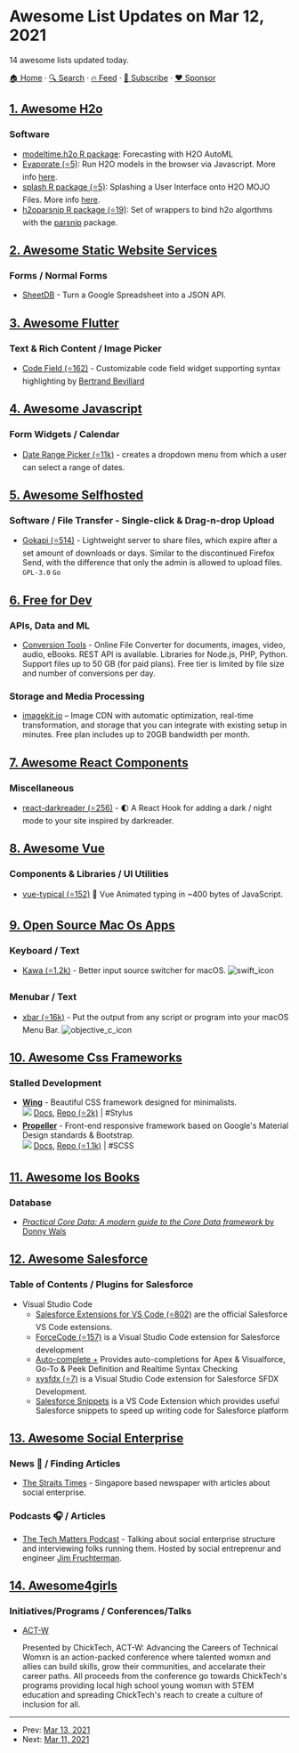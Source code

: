 # Awesome List Updates on Mar 12, 2021

14 awesome lists updated today.

[🏠 Home](/README.md) · [🔍 Search](https://www.trackawesomelist.com/search/) · [🔥 Feed](https://www.trackawesomelist.com/rss.xml) · [📮 Subscribe](https://trackawesomelist.us17.list-manage.com/subscribe?u=d2f0117aa829c83a63ec63c2f&id=36a103854c) · [❤️  Sponsor](https://github.com/sponsors/theowenyoung)



## [1. Awesome H2o](/content/h2oai/awesome-h2o/README.md)

### Software

*   [modeltime.h2o R package](https://business-science.github.io/modeltime.h2o/): Forecasting with H2O AutoML
*   [Evaporate (⭐5)](https://github.com/ML4LHS/Evaporate): Run H2O models in the browser via Javascript.  More info [here](https://twitter.com/kdpsinghlab/status/1367992786239242248).
*   [splash R package (⭐5)](https://github.com/ML4LHS/splash): Splashing a User Interface onto H2O MOJO Files.  More info [here](https://twitter.com/kdpsinghlab/status/1367809740705792008).
*   [h2oparsnip R package (⭐19)](https://github.com/stevenpawley/h2oparsnip): Set of wrappers to bind h2o algorthms with the [parsnip](https://parsnip.tidymodels.org/) package.

## [2. Awesome Static Website Services](/content/agarrharr/awesome-static-website-services/README.md)

### Forms / Normal Forms

*   [SheetDB](https://sheetdb.io/) - Turn a Google Spreadsheet into a JSON API.

## [3. Awesome Flutter](/content/Solido/awesome-flutter/README.md)

### Text & Rich Content / Image Picker

*   [Code Field (⭐162)](https://github.com/BertrandBev/code_field) - Customizable code field widget supporting syntax highlighting by [Bertrand Bevillard](https://github.com/BertrandBev)

## [4. Awesome Javascript](/content/sorrycc/awesome-javascript/README.md)

### Form Widgets / Calendar

*   [Date Range Picker (⭐11k)](https://github.com/dangrossman/daterangepicker) - creates a dropdown menu from which a user can select a range of dates.

## [5. Awesome Selfhosted](/content/awesome-selfhosted/awesome-selfhosted/README.md)

### Software / File Transfer - Single-click & Drag-n-drop Upload

*   [Gokapi (⭐514)](https://github.com/Forceu/gokapi) - Lightweight server to share files, which expire after a set amount of downloads or days. Similar to the discontinued Firefox Send, with the difference that only the admin is allowed to upload files. `GPL-3.0` `Go`

## [6. Free for Dev](/content/ripienaar/free-for-dev/README.md)

### APIs, Data and ML

*   [Conversion Tools](https://conversiontools.io/) - Online File Converter for documents, images, video, audio, eBooks. REST API is available. Libraries for Node.js, PHP, Python. Support files up to 50 GB (for paid plans). Free tier is limited by file size and number of conversions per day.

### Storage and Media Processing

*   [imagekit.io](https://imagekit.io) – Image CDN with automatic optimization, real-time transformation, and storage that you can integrate with existing setup in minutes. Free plan includes up to 20GB bandwidth per month.

## [7. Awesome React Components](/content/brillout/awesome-react-components/README.md)

### Miscellaneous

*   [react-darkreader (⭐256)](https://github.com/Turkyden/react-darkreader) - 🌓 A React Hook for adding a dark / night mode to your site inspired by darkreader.

## [8. Awesome Vue](/content/vuejs/awesome-vue/README.md)

### Components & Libraries / UI Utilities

*   [vue-typical (⭐152)](https://github.com/Turkyden/vue-typical) 🐡 Vue Animated typing in \~400 bytes of JavaScript.

## [9. Open Source Mac Os Apps](/content/serhii-londar/open-source-mac-os-apps/README.md)

### Keyboard / Text

*   [Kawa (⭐1.2k)](https://github.com/hatashiro/kawa) - Better input source switcher for macOS.  ![swift\_icon](https://github.com/serhii-londar/open-source-mac-os-apps/raw/master/./icons/swift-16.png "Swift language.")

### Menubar / Text

*   [xbar (⭐16k)](https://github.com/matryer/xbar) - Put the output from any script or program into your macOS Menu Bar.  ![objective\_c\_icon](https://github.com/serhii-londar/open-source-mac-os-apps/raw/master/./icons/objective-c-16.png "Objective-C language.")

## [10. Awesome Css Frameworks](/content/troxler/awesome-css-frameworks/README.md)

### Stalled Development

*   [**Wing**](https://kbrsh.github.io/wing/) - Beautiful CSS framework designed for minimalists.\
    ![](https://img.shields.io/github/stars/kbrsh/wing.svg?style=social\&label=Star)
    [Docs](https://kbrsh.github.io/wing/#installation),
    [Repo (⭐2k)](https://github.com/kbrsh/wing)
    \| #Stylus
*   [**Propeller**](https://propeller.in) - Front-end responsive framework based on Google's Material Design standards & Bootstrap.\
    ![](https://img.shields.io/github/stars/digicorp/propeller.svg?style=social\&label=Star)
    [Docs](https://propeller.in/frameworks/open-source/get-started/),
    [Repo (⭐1.1k)](https://github.com/digicorp/propeller)
    \| #SCSS

## [11. Awesome Ios Books](/content/bystritskiy/awesome-ios-books/README.md)

### Database

*   [*Practical Core Data: A modern guide to the Core Data framework* by Donny Wals](https://gumroad.com/l/practical-core-data)

## [12. Awesome Salesforce](/content/mailtoharshit/awesome-salesforce/README.md)

### Table of Contents / Plugins for Salesforce

*   Visual Studio Code
    *   [Salesforce Extensions for VS Code (⭐802)](https://github.com/forcedotcom/salesforcedx-vscode) are the official Salesforce VS Code extensions.
    *   [ForceCode (⭐157)](https://github.com/celador/ForceCode) is a Visual Studio Code extension for Salesforce development
    *   [Auto-complete +](https://marketplace.visualstudio.com/items?itemName=chuckjonas.apex-autocomplete) Provides auto-completions for Apex & Visualforce, Go-To & Peek Definition and Realtime Syntax Checking
    *   [xysfdx (⭐7)](https://github.com/exiahuang/xysfdx) is a Visual Studio Code extension for Salesforce SFDX Development.
    *   [Salesforce Snippets](https://marketplace.visualstudio.com/items?itemName=ajinkya-hingne.salesforce-snippets) is a VS Code Extension which provides useful Salesforce snippets to speed up writing code for Salesforce platform

## [13. Awesome Social Enterprise](/content/RayBB/awesome-social-enterprise/README.md)

### News 📰 / Finding Articles

*   [The Straits Times](https://www.straitstimes.com/tags/social-enterprises) - Singapore based newspaper with articles about social enterprise.

### Podcasts 🎧 / Articles

*   [The Tech Matters Podcast](https://techmatters.org/introducing-the-tech-matters-podcast/) - Talking about social enterprise structure and interviewing folks running them. Hosted by social entreprenur and engineer [Jim Fruchterman](https://en.wikipedia.org/wiki/Jim_Fruchterman).

## [14. Awesome4girls](/content/cristianoliveira/awesome4girls/README.md)

### Initiatives/Programs / Conferences/Talks

*   [ACT-W](https://act-w.org/)

    Presented by ChickTech, ACT-W: Advancing the Careers of Technical Womxn is an action-packed conference where talented womxn and allies can build skills, grow their communities, and accelarate their career paths. All proceeds from the conference go towards ChickTech's programs providing local high school young womxn with STEM education and spreading ChickTech's reach to create a culture of inclusion for all.

---

- Prev: [Mar 13, 2021](/content/2021/03/13/README.md)
- Next: [Mar 11, 2021](/content/2021/03/11/README.md)